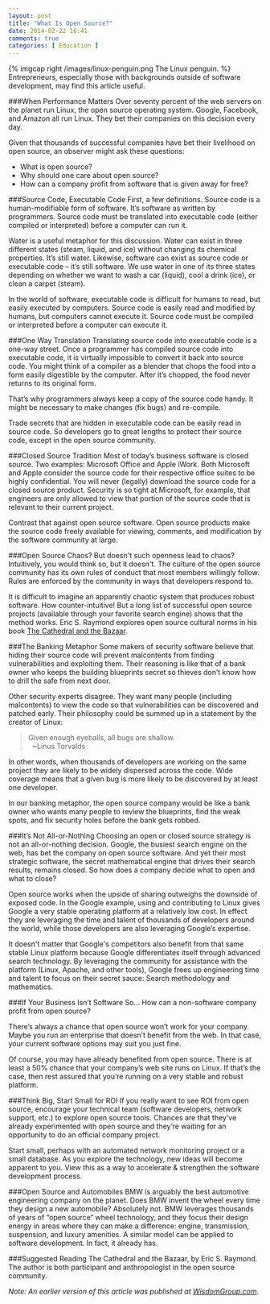 ```yaml
---
layout: post
title: "What Is Open Source?"
date: 2014-02-22 16:41
comments: true
categories: [ Education ]
---
```

{% imgcap right /images/linux-penguin.png The Linux penguin. %}
Entrepreneurs, especially those with backgrounds outside of software development, may find this article useful.

###When Performance Matters
Over seventy percent of the web servers on the planet run Linux, the open source operating system. Google, Facebook, and Amazon all run Linux. They bet their companies on this decision every day.

Given that thousands of successful companies have bet their livelihood on open source, an observer might ask these questions:

* What is open source?
* Why should one care about open source?
* How can a company profit from software that is given away for free?
<!--more-->
###Source Code, Executable Code
First, a few definitions. Source code is a human-modifiable form of software. It’s software as written by programmers. Source code must be translated into executable code (either compiled or interpreted) before a computer can run it.

Water is a useful metaphor for this discussion. Water can exist in three different states (steam, liquid, and ice) without changing its chemical properties. It’s still water. Likewise, software can exist as source code or executable code – it’s still software. We use water in one of its three states depending on whether we want to wash a car (liquid), cool a drink (ice), or clean a carpet (steam).

In the world of software, executable code is difficult for humans to read, but easily executed by computers. Source code is easily read and modified by humans, but computers cannot execute it. Source code must be compiled or interpreted before a computer can execute it.

###One Way Translation
Translating source code into executable code is a one-way street. Once a programmer has compiled source code into executable code, it is virtually impossible to convert it back into source code. You might think of a compiler as a blender that chops the food into a form easily digestible by the computer. After it’s chopped, the food never returns to its original form.

That’s why programmers always keep a copy of the source code handy. It might be necessary to make changes (fix bugs) and re-compile.

Trade secrets that are hidden in executable code can be easily read in source code. So developers go to great lengths to protect their source code, except in the open source community.

###Closed Source Tradition
Most of today’s business software is closed source. Two examples: Microsoft Office and Apple iWork. Both Microsoft and Apple consider the source code for their respective office suites to be highly confidential. You will never (legally) download the source code for a closed source product. Security is so tight at Microsoft, for example, that engineers are only allowed to view that portion of the source code that is relevant to their current project.

Contrast that against open source software. Open source products make the source code freely available for viewing, comments, and modification by the software community at large.

###Open Source Chaos?
But doesn't such openness lead to chaos? Intuitively, you would think so, but it doesn't. The culture of the open source community has its own rules of conduct that most members willingly follow. Rules are enforced by the community in ways that developers respond to.

It is difficult to imagine an apparently chaotic system that produces robust software. How counter-intuitive! But a long list of successful open source projects (available through your favorite search engine) shows that the method works. Eric S. Raymond explores open source cultural norms in his book [The Cathedral and the Bazaar](http://www.amazon.com/Cathedral-Bazaar-Musings-Accidental-Revolutionary-ebook/dp/B0026OR3LM).

###The Banking Metaphor
Some makers of security software believe that hiding their source code will prevent malcontents from finding vulnerabilities and exploiting them. Their reasoning is like that of a bank owner who keeps the building blueprints secret so thieves don’t know how to drill the safe from next door.

Other security experts disagree. They want many people (including malcontents) to view the code so that vulnerabilities can be discovered and patched early. Their philosophy could be summed up in a statement by the creator of Linux: 

>Given enough eyeballs, all bugs are shallow.
><br/>&nbsp; 
>~Linus Torvalds

In other words, when thousands of developers are working on the same project they are likely to be widely dispersed across the code. Wide coverage means that a given bug is more likely to be discovered by at least one developer.

In our banking metaphor, the open source company would be like a bank owner who wants many people to review the blueprints, find the weak spots, and fix security holes before the bank gets robbed.

###It’s Not All-or-Nothing
Choosing an open or closed source strategy is not an all-or-nothing decision. Google, the busiest search engine on the web, has bet the company on open source software. And yet their most strategic software, the secret mathematical engine that drives their search results, remains closed. So how does a company decide what to open and what to close?

Open source works when the upside of sharing outweighs the downside of exposed code. In the Google example, using and contributing to Linux gives Google a very stable operating platform at a relatively low cost. In effect they are leveraging the time and talent of thousands of developers around the world, while those developers are also leveraging Google’s expertise.

It doesn't matter that Google's competitors also benefit from that same stable Linux platform because Google differentiates itself through advanced search technology. By leveraging the community for assistance with the platform (Linux, Apache, and other tools), Google frees up engineering time and talent to focus on their secret sauce: Search methodology and mathematics.

###If Your Business Isn’t Software
So... How can a non-software company profit from open source?

There’s always a chance that open source won’t work for your company. Maybe you run an enterprise that doesn’t benefit from the web. In that case, your current software options may suit you just fine.

Of course, you may have already benefited from open source. There is at least a 50% chance that your company’s web site runs on Linux. If that’s the case, then rest assured that you’re running on a very stable and robust platform.

###Think Big, Start Small for ROI
If you really want to see ROI from open source, encourage your technical team (software developers, network support, etc.) to explore open source tools. Chances are that they’ve already experimented with open source and they’re waiting for an opportunity to do an official company project.

Start small, perhaps with an automated network monitoring project or a small database. As you explore the technology, new ideas will become apparent to you. View this as a way to accelerate & strengthen the software development process.

###Open Source and Automobiles
BMW is arguably the best automotive engineering company on the planet. Does BMW invent the wheel every time they design a new automobile? Absolutely not. BMW leverages thousands of years of “open source“ wheel technology, and they focus their design energy in areas where they can make a difference: engine, transmission, suspension, and luxury amenities. A similar model can be applied to software development. In fact, it already has.

###Suggested Reading
The Cathedral and the Bazaar, by Eric S. Raymond. The author is both participant and anthropologist in the open source community.

_Note: An earlier version of this article was published at <a
href="http://wisdomgroup.com">WisdomGroup.com</a>_.
